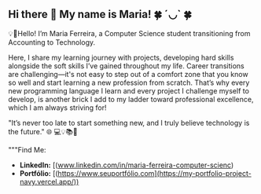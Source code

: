 ## Hi there 👋 My name is Maria! 🍀 ´◡` 🍀

💡🚀Hello! I’m Maria Ferreira, a Computer Science student transitioning from Accounting to Technology.

Here, I share my learning journey with projects, developing hard skills alongside the soft skills I’ve gained throughout my life. 
Career transitions are challenging—it's not easy to step out of a comfort zone that you know so well and start learning a new profession from scratch. 
That’s why every new programming language I learn and every project I challenge myself to develop, is another brick I add to my ladder toward professional excellence, which I am always striving for!

"It’s never too late to start something new, and I truly believe technology is the future." 🌐 💻💡📚💬

"""Find Me: 
- **LinkedIn:** [(www.linkedin.com/in/maria-ferreira-computer-scienc)
- **Portfólio:** [(https://www.seuportfólio.com](https://my-portfolio-project-navy.vercel.app/))
